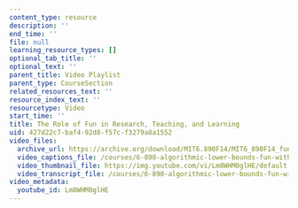 ```yaml
---
content_type: resource
description: ''
end_time: ''
file: null
learning_resource_types: []
optional_tab_title: ''
optional_text: ''
parent_title: Video Playlist
parent_type: CourseSection
related_resources_text: ''
resource_index_text: ''
resourcetype: Video
start_time: ''
title: The Role of Fun in Research, Teaching, and Learning
uid: 427d22c7-baf4-92d8-f57c-f3279a8a1552
video_files:
  archive_url: https://archive.org/download/MIT6.890F14/MIT6_890F14_fun_300k.mp4
  video_captions_file: /courses/6-890-algorithmic-lower-bounds-fun-with-hardness-proofs-fall-2014/2c1fcef540d05ab2aa35dff545d79f13_Lm8WHM0glHE.vtt
  video_thumbnail_file: https://img.youtube.com/vi/Lm8WHM0glHE/default.jpg
  video_transcript_file: /courses/6-890-algorithmic-lower-bounds-fun-with-hardness-proofs-fall-2014/2e30975f38f516e08cfd1c2eed047058_Lm8WHM0glHE.pdf
video_metadata:
  youtube_id: Lm8WHM0glHE
---
```


